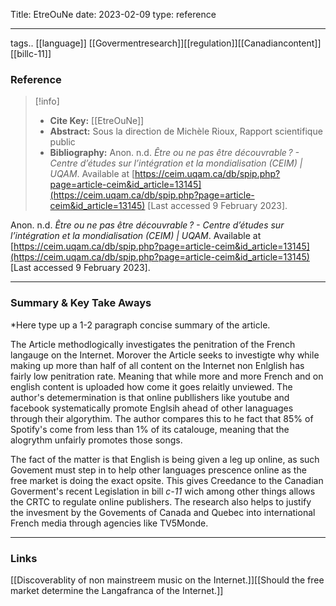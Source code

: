 
Title: EtreOuNe
date: 2023-02-09
type: reference

---

tags..  [[language]] [[Govermentresearch]][[regulation]][[Canadiancontent]][[billc-11]]


### Reference 
> [!info]
> - **Cite Key:** [[EtreOuNe]]
> - **Abstract:** Sous la direction de Michèle Rioux, Rapport scientifique public
> - **Bibliography:** Anon. n.d. _Être ou ne pas être découvrable ? - Centre d’études sur l’intégration et la mondialisation (CEIM) | UQAM_. Available at [https://ceim.uqam.ca/db/spip.php?page=article-ceim&id_article=13145](https://ceim.uqam.ca/db/spip.php?page=article-ceim&id_article=13145) [Last accessed 9 February 2023]. 


Anon. n.d. _Être ou ne pas être découvrable ? - Centre d’études sur l’intégration et la mondialisation (CEIM) | UQAM_. Available at [https://ceim.uqam.ca/db/spip.php?page=article-ceim&id_article=13145](https://ceim.uqam.ca/db/spip.php?page=article-ceim&id_article=13145) [Last accessed 9 February 2023].


---

### Summary & Key Take Aways

*Here type up a 1-2 paragraph concise summary of the article. 

The Article methodlogically investigates the penitration of the French langauge on the Internet. Morover the Article seeks to investigte why while making up more than half of all content on the Internet non Enlglish has fairly low penitration rate. Meaning that while more and more French and on english content is uploaded how come it goes relaitly unviewed. The author's detemermination is that online publlishers like youtube and facebook systematically promote Englsih ahead of other lanaguages through their algorythim. The author compares this to he fact that 85% of Spotify's come from less than 1% of its catalouge, meaning that the alogrythm unfairly promotes those songs. 

The fact of the matter is that English is being given a leg up online, as such Govement must step in to help other languages prescence online as the free market is doing the exact opsite. This gives Creedance to the Canadian Goverment's recent Legislation in bill *c-11* wich among other things allows the CRTC to regulate online publishers. The research also helps to justify the invesment by the Govements of Canada and Quebec into international French media  through agencies like TV5Monde. 

--- 

### Links

[[Discoverablity of non mainstreem music on the Internet.]][[Should the free market determine the Langafranca of the Internet.]]